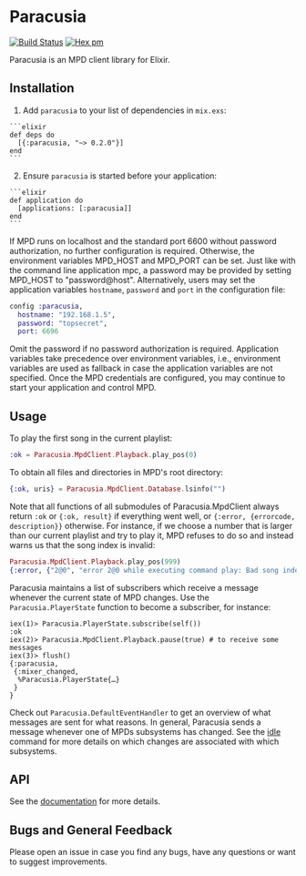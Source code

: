 # Paracusia
[![Build Status](https://travis-ci.org/nroi/paracusia.svg?branch=master)](https://travis-ci.org/nroi/paracusia)
[![Hex pm](https://img.shields.io/hexpm/v/paracusia.svg?style=flat)](https://hex.pm/packages/paracusia)

Paracusia is an MPD client library for Elixir.

## Installation

  1. Add `paracusia` to your list of dependencies in `mix.exs`:

    ```elixir
    def deps do
      [{:paracusia, "~> 0.2.0"}]
    end
    ```

  2. Ensure `paracusia` is started before your application:

    ```elixir
    def application do
      [applications: [:paracusia]]
    end
    ```

If MPD runs on localhost and the standard port 6600 without password authorization, no further
configuration is required. Otherwise, the environment variables MPD\_HOST and MPD\_PORT can be set.
Just like with the command line application mpc, a password may be provided by setting MPD\_HOST to
"password@host". Alternatively, users may set the application variables `hostname`, `password` and
`port` in the configuration file:
```elixir
config :paracusia,
  hostname: "192.168.1.5",
  password: "topsecret",
  port: 6696
```
Omit the password if no password authorization is required. Application variables take precedence
over environment variables, i.e., environment variables are used as fallback in case the application
variables are not specified. Once the MPD credentials are configured, you may continue to start
your application and control MPD.

## Usage

To play the first song in the current playlist:
```elixir
:ok = Paracusia.MpdClient.Playback.play_pos(0)
```
To obtain all files and directories in MPD's root directory:
```elixir
{:ok, uris} = Paracusia.MpdClient.Database.lsinfo("")
```
Note that all functions of all submodules of Paracusia.MpdClient always return `:ok` or `{:ok,
result}` if everything went well, or `{:error, {errorcode, description}}` otherwise. For instance,
if we choose a number that is larger than our current playlist and try to play it, MPD refuses to do
so and instead warns us that the song index is invalid:
```elixir
Paracusia.MpdClient.Playback.play_pos(999)
{:error, {"2@0", "error 2@0 while executing command play: Bad song index"}}
```

Paracusia maintains a list of subscribers which receive a message whenever the current state of MPD changes.
Use the `Paracusia.PlayerState` function to become a subscriber, for instance:
```
iex(1)> Paracusia.PlayerState.subscribe(self())
:ok
iex(2)> Paracusia.MpdClient.Playback.pause(true) # to receive some messages
iex(3)> flush()
{:paracusia,
 {:mixer_changed,
  %Paracusia.PlayerState{…}
 }
}
```

Check out `Paracusia.DefaultEventHandler` to get an overview of what messages are sent
for what reasons. In general, Paracusia sends a message whenever one of MPDs subsystems
has changed. See the
[idle](https://musicpd.org/doc/protocol/command_reference.html#status_commands)
command for more details on which changes are associated with which subsystems.

## API

See the [documentation](https://hexdocs.pm/paracusia/api-reference.html) for
more details.


## Bugs and General Feedback

Please open an issue in case you find any bugs, have any questions or want to
suggest improvements.
